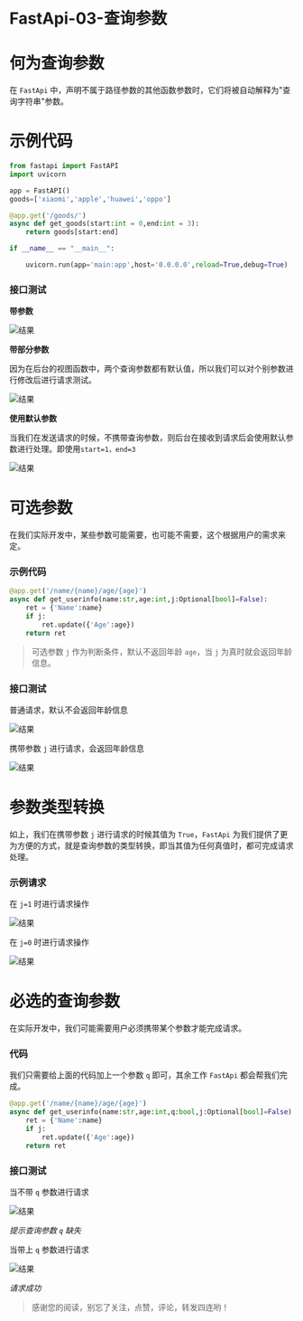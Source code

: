 # FastApi-03-查询参数



# 何为查询参数

在 `FastApi` 中，声明不属于路径参数的其他函数参数时，它们将被自动解释为"查询字符串"参数。

# 示例代码

```python
from fastapi import FastAPI
import uvicorn

app = FastAPI()
goods=['xiaomi','apple','huawei','oppo']

@app.get('/goods/')
async def get_goods(start:int = 0,end:int = 3):
    return goods[start:end]

if __name__ == "__main__":

    uvicorn.run(app='main:app',host='0.0.0.0',reload=True,debug=True)
```

### 接口测试

**带参数**

![结果](https://p3-juejin.byteimg.com/tos-cn-i-k3u1fbpfcp/f11fed80861b4f64845aa57bc400e8f8~tplv-k3u1fbpfcp-zoom-1.image "结果")

**带部分参数**

因为在后台的视图函数中，两个查询参数都有默认值，所以我们可以对个别参数进行修改后进行请求测试。

![结果](https://p3-juejin.byteimg.com/tos-cn-i-k3u1fbpfcp/1e96f6b7830a422e9454c2a8f0315550~tplv-k3u1fbpfcp-zoom-1.image "结果")

**使用默认参数**

当我们在发送请求的时候，不携带查询参数，则后台在接收到请求后会使用默认参数进行处理。即使用`start=1，end=3`

![结果](https://p3-juejin.byteimg.com/tos-cn-i-k3u1fbpfcp/de4564376140446680d456dc763ffe46~tplv-k3u1fbpfcp-zoom-1.image "结果")

# 可选参数

在我们实际开发中，某些参数可能需要，也可能不需要，这个根据用户的需求来定。

### 示例代码

```python
@app.get('/name/{name}/age/{age}')
async def get_userinfo(name:str,age:int,j:Optional[bool]=False):
    ret = {'Name':name}
    if j:
        ret.update({'Age':age})
    return ret
```

> 可选参数 `j` 作为判断条件，默认不返回年龄 `age`，当 `j` 为真时就会返回年龄信息。

### 接口测试

普通请求，默认不会返回年龄信息

![结果](https://p3-juejin.byteimg.com/tos-cn-i-k3u1fbpfcp/fc2b4aaf74ea4e73b29522fef87c48ac~tplv-k3u1fbpfcp-zoom-1.image "结果")

携带参数 `j` 进行请求，会返回年龄信息

![结果](https://p3-juejin.byteimg.com/tos-cn-i-k3u1fbpfcp/1cff3076c05c4e89af9656a4284e0155~tplv-k3u1fbpfcp-zoom-1.image "结果")

# 参数类型转换

如上，我们在携带参数 `j` 进行请求的时候其值为 `True`，`FastApi` 为我们提供了更为方便的方式，就是查询参数的类型转换，即当其值为任何真值时，都可完成请求处理。

### 示例请求

在 `j=1` 时进行请求操作

![结果](https://p3-juejin.byteimg.com/tos-cn-i-k3u1fbpfcp/8016bc15e5b54412a17cb4e303b16aa2~tplv-k3u1fbpfcp-zoom-1.image "结果")

在 `j=0` 时进行请求操作

![结果](https://p3-juejin.byteimg.com/tos-cn-i-k3u1fbpfcp/82d839211cbd4ef79bca5b72bbb90913~tplv-k3u1fbpfcp-zoom-1.image "结果")

# 必选的查询参数

在实际开发中，我们可能需要用户必须携带某个参数才能完成请求。

### 代码

我们只需要给上面的代码加上一个参数 `q` 即可，其余工作 `FastApi` 都会帮我们完成。

```python
@app.get('/name/{name}/age/{age}')
async def get_userinfo(name:str,age:int,q:bool,j:Optional[bool]=False):
    ret = {'Name':name}
    if j:
        ret.update({'Age':age})
    return ret
```

### 接口测试

当不带 `q` 参数进行请求

![结果](https://p3-juejin.byteimg.com/tos-cn-i-k3u1fbpfcp/b93f1af6e87a406d945c07eec9676aa4~tplv-k3u1fbpfcp-zoom-1.image "结果")

_提示查询参数 `q` 缺失_

当带上 `q` 参数进行请求

![结果](https://p3-juejin.byteimg.com/tos-cn-i-k3u1fbpfcp/972b2f78b3f5476db79f288221ac2481~tplv-k3u1fbpfcp-zoom-1.image "结果")

_请求成功_

> 感谢您的阅读，别忘了关注，点赞，评论，转发四连哟！


